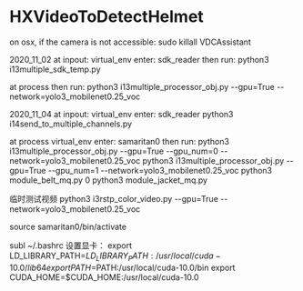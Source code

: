 # HXVideoToDetectHelmet

on osx, if the camera is not accessible: sudo killall VDCAssistant

2020_11_02 
at inpout:
virtual_env enter: sdk_reader
then run: 
python3 i13multiple_sdk_temp.py

at process
then run: 
python3 i13multiple_processor_obj.py --gpu=True --network=yolo3_mobilenet0.25_voc



2020_11_04
at inpout:
virtual_env enter: sdk_reader
python3 i14send_to_multiple_channels.py

at process
virtual_env enter: samaritan0
then run: 
python3 i13multiple_processor_obj.py --gpu=True --gpu_num=0 --network=yolo3_mobilenet0.25_voc
python3 i13multiple_processor_obj.py --gpu=True --gpu_num=1 --network=yolo3_mobilenet0.25_voc
python3 module_belt_mq.py 0
python3 module_jacket_mq.py 



临时测试视频
python3 i3rstp_color_video.py --gpu=True --network=yolo3_mobilenet0.25_voc

source samaritan0/bin/activate

subl ~/.bashrc
设置显卡：
export LD_LIBRARY_PATH=$LD_LIBRARY_PATH:/usr/local/cuda-10.0/lib64
export PATH=$PATH:/usr/local/cuda-10.0/bin
export CUDA_HOME=$CUDA_HOME:/usr/local/cuda-10.0

